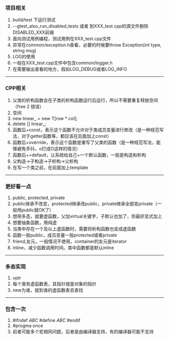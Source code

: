 ### 项目相关
1. build/test 下运行测试
2. --gtest_also_run_disabled_tests 或者 到XXX_test.cpp的源文件删除DISABLED_XXX前缀
3. 面向测试用例编程，测试用例在XXX_test.cpp文件
4. 异常在common/exception.h查看，必要的时候要throw Exception(int type, string msg)
5. LOG的使用
  1. 一般在XXX_test.cpp文件中包含common/logger.h
  2. 在需要输出查看的地方，假如LOG_DEBUG或者LOG_INFO

------
### CPP相关
1. 父类的析构函数会在子类的析构函数运行后运行，所以不需要重复释放空间（free 2 错误）
2. 空间
  1. new linear_ = new T[row * col];
  2. delete [] linear_;
3. 函数后+const，表示这个函数不允许对于类成员变量进行修改（是一种规范写法，对于getter函数等，都应该在后面加上const）
4. 函数后+override，表示这个函数是重写了父类的函数（是一种规范写法，能够避免手抖，o打成O这样的情况）
5. 函数后+=default，让系统给自己+一个默认函数，一般是构造和析构
6. 父构造->子构造->子析构->父析构
7. 在写一个类之前，在前面加上template <typename T>
------
### 更好看一点
1. public, protected, private
2. public继承不改变，protected继承改public，private继承全部变private（一般用public就OK了）
3. 想用多态，就要虚函数，父加virtual关键字，子默认也加了，但最好显式加上
4. 想要抽象函数，用纯虚
5. 当类中存在一个及以上虚函数时，需要将析构函数也变成虚函数
6. 函数一般public，成员变量一般protected或者private
7. friend,友元，一般情况不使用，container的友元是iterator
8. inline，减少函数调用时间。类中函数都是默认inline
------
### 多态实现
1. vptr
2. 每个类有虚函数表，其指针就是对象的指针
3. new为谁，就到谁的虚函数表去查找
------
### 包含一次
1. #ifndef _ABC_ #define _ABC_ #endif
2. #progma once
3. 前者可能多个宏相同问题，后者是由编译器支持，有的编译器可能不支持
